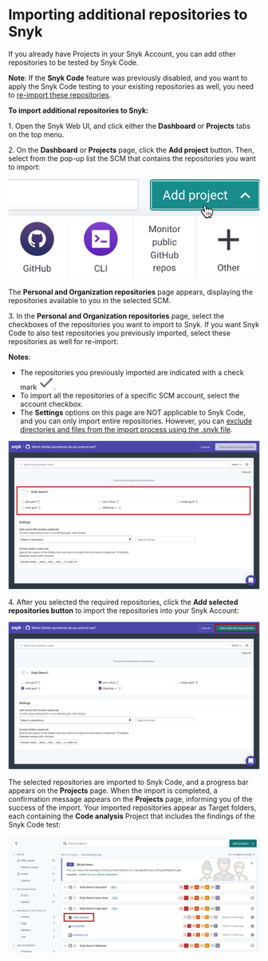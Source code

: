 # Importing additional repositories to Snyk

If you already have Projects in your Snyk Account, you can add other repositories to be tested by Snyk Code.

**Note**: If the **Snyk Code** feature was previously disabled, and you want to apply the Snyk Code testing to your existing repositories as well, you need to [re-import these repositories](re-importing-existing-repositories-for-the-snyk-code-test.md).

**To import additional repositories to Snyk:**

1\. Open the Snyk Web UI, and click either the **Dashboard** or **Projects** tabs on the top menu.

2\. On the **Dashboard** or **Projects** page, click the **Add project** button. Then, select from the pop-up list the SCM that contains the repositories you want to import:

![](<../../../../../.gitbook/assets/image (22).png>)

The **Personal and Organization repositories** page appears, displaying the repositories available to you in the selected SCM.

3\. In the **Personal and Organization repositories** page, select the checkboxes of the repositories you want to import to Snyk. If you want Snyk Code to also test repositories you previously imported, select these repositories as well for re-import:

**Notes**:

* The repositories you previously imported are indicated with a check mark ![](<../../../../../.gitbook/assets/Snyk Code - Add Repositories dialog box - Check Mark.png>).
* To import all the repositories of a specific SCM account, select the account checkbox.
* The **Settings** options on this page are NOT applicable to Snyk Code, and you can only import entire repositories. However, you can [exclude directories and files from the import process using the .snyk file](excluding-directories-and-files-from-the-import-process.md).

![](<../../../../../.gitbook/assets/Snyk Code - Add Repositories dialog box - Entire Repositories.png>)

4\. After you selected the required repositories, click the **Add selected repositories button** to import the repositories into your Snyk Account:

![](<../../../../../.gitbook/assets/Snyk Code - Add Repositories dialog box - Re-import - Add selected repositories button.png>)

The selected repositories are imported to Snyk Code, and a progress bar appears on the **Projects** page. When the import is completed, a confirmation message appears on the **Projects** page, informing you of the success of the import. Your imported repositories appear as Target folders, each containing the **Code analysis** Project that includes the findings of the Snyk Code test:

![](<../../../../../.gitbook/assets/image (9) (4).png>)
